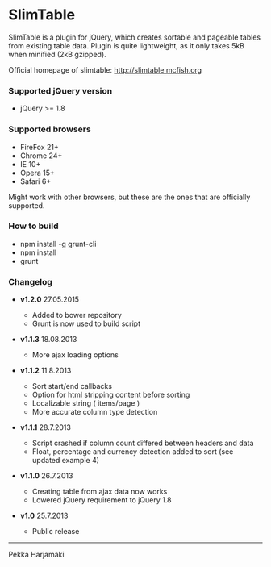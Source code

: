SlimTable
=========

SlimTable is a plugin for jQuery, which creates sortable and pageable tables from existing table data. Plugin is quite lightweight, as it only takes 5kB when minified (2kB gzipped). 

Official homepage of slimtable:
http://slimtable.mcfish.org

### Supported jQuery version

+ jQuery >= 1.8

### Supported browsers

+ FireFox 21+
+ Chrome 24+
+ IE 10+
+ Opera 15+
+ Safari 6+

Might work with other browsers, but these are the ones that are officially supported.

### How to build

+ npm install -g grunt-cli
+ npm install
+ grunt

### Changelog

+ **v1.2.0** 27.05.2015
  - Added to bower repository
  - Grunt is now used to build script

+ **v1.1.3** 18.08.2013
  - More ajax loading options

+ **v1.1.2** 11.8.2013
  - Sort start/end callbacks
  - Option for html stripping content before sorting
  - Localizable string ( items/page ) 
  - More accurate column type detection

+ **v1.1.1** 28.7.2013
  - Script crashed if column count differed between headers and data
  - Float, percentage and currency detection added to sort (see updated example 4)

+ **v1.1.0** 26.7.2013
  - Creating table from ajax data now works
  - Lowered jQuery requirement to jQuery 1.8

+ **v1.0** 25.7.2013
  - Public release

* * *

Pekka Harjamäki
